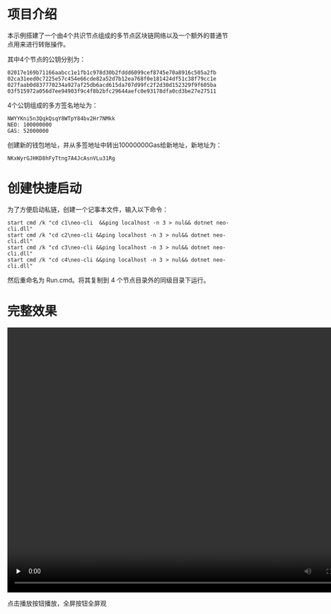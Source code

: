 # 项目介绍
本示例搭建了一个由4个共识节点组成的多节点区块链网络以及一个额外的普通节点用来进行转账操作。

其中4个节点的公钥分别为：

```
02017e169b71166aabcc1e1fb1c978d30b2fddd6099cef8745e70a8916c505a2fb
02ca31eed0c7225e57c454e66cde82a52d7b12ea768f0e181424df51c38f79cc1e
027faab0d837770234a927af25db6acd615da707d99fc2f2d30d152329f9f605ba
03f515972a056d7ee94903f9c4f8b2bfc29644aefc0e93178dfa0cd3be27e27511
``` 
4个公钥组成的多方签名地址为：
```
NWYYKni5n3QqkQsqY8WTpY84bv2Hr7NMkk
NEO: 100000000
GAS: 52000000
```
创建新的钱包地址，并从多签地址中转出10000000Gas给新地址，新地址为：
```
NKxWyrGJHKD8hFyTtng7A4JcAsnVLu31Rg
```
# 创建快捷启动 

为了方便启动私链，创建一个记事本文件，输入以下命令：
```
start cmd /k "cd c1\neo-cli  &&ping localhost -n 3 > nul&& dotnet neo-cli.dll"
start cmd /k "cd c2\neo-cli &&ping localhost -n 3 > nul&& dotnet neo-cli.dll"
start cmd /k "cd c3\neo-cli &&ping localhost -n 3 > nul&& dotnet neo-cli.dll"
start cmd /k "cd c4\neo-cli &&ping localhost -n 3 > nul&& dotnet neo-cli.dll"
```
然后重命名为 Run.cmd。将其复制到 4 个节点目录外的同级目录下运行。

# 完整效果

<video id="video" controls="controls" preload="none"  width="800" height="600">
      <source id="mp4" src="./images/privatechain/20230110135509.mp4" type="video/mp4">
</video>

点击播放按钮播放，全屏按钮全屏观